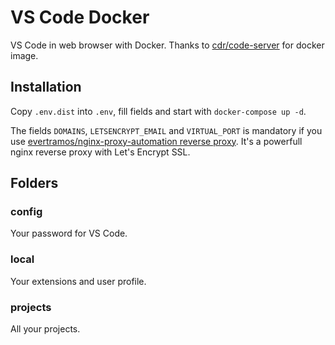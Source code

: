 # VS Code Docker

VS Code in web browser with Docker. Thanks to [cdr/code-server](https://github.com/cdr/code-server) for docker image.

## Installation

Copy `.env.dist` into `.env`, fill fields and start with `docker-compose up -d`.

The fields `DOMAINS`, `LETSENCRYPT_EMAIL` and `VIRTUAL_PORT` is mandatory if you use [evertramos/nginx-proxy-automation reverse proxy](https://github.com/evertramos/nginx-proxy-automation). It's a powerfull nginx reverse proxy with Let's Encrypt SSL.

## Folders

### config

Your password for VS Code.

### local

Your extensions and user profile.

### projects

All your projects.